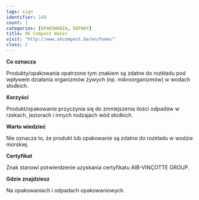 ```yaml
---
tags: sign
identifier: 148
count: 1
categories: [OPAKOWANIA, ODPADY]
title: OK Compost Water
visit: "http://www.okcompost.be/en/home/"
class: 2
---
```

**Co oznacza**

Produkty/opakowania opatrzone tym znakiem są zdatne do rozkładu pod wpływem działania organizmów żywych (np. mikroorganizmów) w wodach słodkich.

**Korzyści**

Produkt/opakowanie przyczynia się do zmniejszenia ilości odpadów w rzekach, jeziorach i innych rodzajach wód słodkich.

**Warto wiedzieć**

Nie oznacza to, że produkt lub opakowanie są zdatne do rozkładu w wodzie morskiej.

**Certyfikat**

Znak stanowi potwierdzenie uzyskania certyfikatu AIB-VINÇOTTE GROUP.

**Gdzie znajdziesz**

Na opakowaniach i odpadach opakowaniowych.
